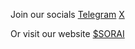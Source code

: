 Join our socials
[Telegram](https://t.me/tak_finance)
[X](https://x.com/tak_finance)

Or visit our website
[$SORAI](https://tak.finance)